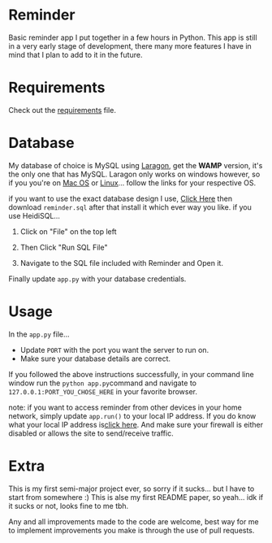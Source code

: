 # Reminder

Basic reminder app I put together in a few hours in Python. This app is still in a very early stage of development, there many more features I have in mind that I plan to add to it in the future.

  
  

# Requirements

  

Check out the [requirements](https://github.com/haljadooa/reminder/blob/master/requirements.txt) file.

  

# Database

  

My database of choice is MySQL using [Laragon](https://www.laragon.org/download/), get the **WAMP** version, it's the only one that has MySQL. Laragon only works on windows however, so if you you're on [Mac OS](https://dev.mysql.com/doc/refman/5.6/en/osx-installation-pkg.html) or [Linux](https://dev.mysql.com/doc/refman/5.7/en/linux-installation.html)... follow the links for your respective OS.

  

if you want to use the exact database design I use, [Click Here](https://github.com/haljadooa/reminder/blob/master/database/) then download  `reminder.sql` after that install it which ever way you like. if you use HeidiSQL...

  

1. Click on "File" on the top left

2. Then Click "Run SQL File"

3. Navigate to the SQL file included with Reminder and Open it.

  

Finally update `app.py` with your database credentials. 

  

# Usage
In the `app.py` file...
 - Update  `PORT` with the port you want the server to run on.
 - Make sure your database details are correct.

If you followed the above instructions successfully, in your command line window run the `python app.py`command and navigate to `127.0.0.1:PORT_YOU_CHOSE_HERE` in your favorite browser.

note: if you want to access reminder from other devices in your home network, simply update `app.run()` to your local IP address. If you do know what your local IP address is[click here](https://www.whatismyip.com/). And make sure your firewall is either disabled or allows the site to send/receive traffic.

  
  

# Extra

  
  

This is my first semi-major project ever, so sorry if it sucks... but I have to start from somewhere :) This is alse my first README paper, so yeah... idk if it sucks or not, looks fine to me tbh.

  

Any and all improvements made to the code are welcome, best way for me to implement improvements you make is through the use of pull requests.
